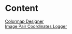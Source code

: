 # Content
[Colormap Designer](https://lyehe.github.io/ColormapDesigner/)<br>
[Image Pair Coordinates Logger](https://lyehe.github.io/ImagePairCoordinatesLogger/)
